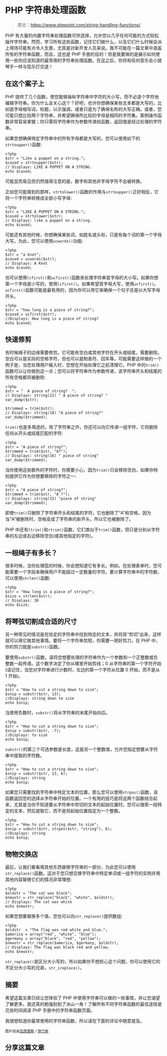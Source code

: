 # PHP 字符串处理函数

> 原文：<https://www.sitepoint.com/string-handling-functions/>

PHP 有大量的内置字符串处理函数可供选择，允许您以几乎任何可能的方式轻松操作字符串。然而，学习所有这些函数，记住它们做什么，以及它们什么时候会派上用场可能有点令人生畏，尤其是对新开发人员来说。我不可能在一篇文章中涵盖所有的字符串函数，而且，这也是 PHP 手册的目的！但是我要做的是展示如何使用一些你应该知道的最常用的字符串处理函数。在这之后，你将和任何音乐会小提琴手一样与弦乐打交道！

## 在这个案子上

PHP 提供了几个函数，使您能够操纵字符串中字符的大小写，而不必逐个字符地编辑字符串。你为什么会关心这个？好吧，也许你想确保某些文本都是大写的，比如首字母缩写词，标题，以示强调，或者只是为了确保名称的大写正确。或者，您可能只想比较两个字符串，并希望确保所比较的字母是相同的字符集。案例操作函数非常容易掌握；你只需将字符串作为参数传递给函数，返回值是经过处理的字符串。

如果您想确保特定字符串中的所有字母都是大写的，您可以使用如下的`strtoupper()`函数:

```
<?php
$str = "Like a puppet on a string.";
$cased = strtoupper($str);
// Displays: LIKE A PUPPET ON A STRING.
echo $cased;
```

可能显而易见但仍然值得注意的是，数字和其他非字母字符不会被转换。

正如您可能猜到的那样，`strtolower()`函数的作用与`strtoupper()`正好相反，它将一个字符串转换成全部小写字母:

```
<?php
$str = "LIKE A PUPPET ON A STRING.";
$cased = strtolower($str);
// Displays: like a puppet on a string.
echo $cased;
```

可能还有其他时候，你想确保某些词，如姓名或头衔，只是有每个词的第一个字母大写。为此，您可以使用`ucwords()`功能:

```
<?php
$str = "a knot";
$cased = ucwords($str);
// Displays: A Knot
echo $cased;
```

也可以使用`lcfirst()`和`ucfirst()`函数来处理字符串首字母的大小写。如果你想第一个字母是小写的，使用`lcfirst()`。如果希望首字母大写，使用`ucfirst()`。`ucfirst()`函数可能是最有用的，因为你可以用它来确保一个句子总是以大写字母开头。

```
<?php
$str = "how long is a piece of string?";
$cased = ucfirst($str);
//Displays: How long is a piece of string?
echo $cased;
```

## 快速修剪

有时候绳子的边缘需要修剪。它可能有空白或其他字符在开头或结尾，需要删除。空白可以是实际的空格字符，但也可以是制表符、回车等。可能需要这样做的一个例子是，当您处理用户输入时，您想在开始处理它之前清理它。PHP 中的`trim()`函数可以让你做到这一点；您可以将字符串作为参数传递，该字符串开头和结尾的所有空格都将被删除:

```
<?php
$str = "  A piece of string?  ";
// Displays: string(22) " A piece of string? "
var_dump($str);

$trimmed = trim($str);
// Displays: string(18) "A piece of string?"
var_dump($trimmed);
```

`trim()`也是多用途的，除了字符串之外，你还可以向它传递一组字符，它将删除任何从开头或结尾匹配的字符:

```
<?php
$str = "A piece of string?";
$trimmed = trim($str, "A?");
// Displays: string(16) " piece of string"
var_dump($trimmed);
```

当你使用这些额外的字符时，你需要小心，因为`trim()`只会移除空白，如果你特别提供它作为你想要移除的字符之一:

```
<?php
$str = "A piece of string?";
$trimmed = trim($str, "A ?");
// Displays: string(15) "piece of string"
var_dump($trimmed);
```

即使`trim()`只删除了字符串开头和结尾的字符，它也删除了“A”和空格，因为当“A”被删除时，空格变成了字符串的新开头，所以它也被删除了。

PHP 中还有`ltrim()`和`rtrim()`函数，它们类似于`trim()`函数，但只是分别从字符串的左边或右边移除空白(或其他指定的字符)。

## 一根绳子有多长？

很多时候，当你处理弦的时候，你会想知道它有多长。例如，在处理表单时，您可能需要一个字段来确保用户不能超过一定数量的字符。要计算字符串中的字符数，可以使用`strlen()`函数:

```
<?php
$str = "How long is a piece of string?";
$size = strlen($str);
// Displays: 30
echo $size;
```

## 将琴弦切割成合适的尺寸

另一种常见的情况是在给定的字符串中找到特定的文本，并将其“剪切”出来，这样就可以用它做其他事情。要将一个字符串剪短，你需要一把好剪刀，在 PHP 中，你的剪刀就是`substr()`函数。

要使用`substr()`函数，请将您想要处理的字符串作为一个参数和一个正整数或负整数一起传递。这个数字决定了你从哪里开始剪线；0 从字符串的第一个字符开始(请记住，当您对字符串进行计数时，左边的第一个字符从位置 0 开始，而不是从 1 开始)。

```
<?php
$str = "How to cut a string down to size";
$snip = substr($str, 13);
//Displays: string down to size
echo $snip;
```

当使用负数时，`substr()`将从字符串的末尾开始向后。

```
<?php
$str = "How to cut a string down to size";
$snip = substr($str, -7);
//Displays: to size
echo $snip;
```

`substr()`的第三个可选参数是长度，这是另一个整数值，允许您指定想要从字符串中提取的字符数。

```
<?php
$str = "How to cut a string down to size";
$snip = substr($str, 13, 6);
//Displays: string
echo $snip;
```

如果您只需要找到字符串中特定文本的位置，那么您可以使用`strpos()`函数，该函数返回您的选择从字符串开始的位置。一个有用的技巧是将这两个函数结合起来，尤其是当你不知道要从字符串中剪切的文本的起始位置时。您可以搜索一段特定的文本，然后提取它，而不是将起始位置指定为一个整数。

```
<?php
$str = "How to cut a string down to size";
$snip = substr($str, strpos($str, "string"), 6);
//Displays: string
echo $snip;
```

## 物物交换店

最后，让我们看看用其他东西替换字符串的一部分，为此您可以使用`str_replace()`函数。这对于您只想交换字符串中特定单词或一组字符的实例并用其他内容替换它们的情况非常理想:

```
<?php
$oldstr = "The cat was black";
$newstr = str_replace("black", "white", $oldstr);
// Displays: The cat was white
echo $newstr;
```

如果您想要替换多个值，您也可以向`str_replace()`提供数组:

```
<?php
$oldstr  = "The flag was red white and blue.";
$america = array("red", "white", "blue");
$germany = array("black", "red", "yellow");
$newstr = str_replace($america, $germany, $oldstr);
// Displays: The flag was black red and yellow.
echo $newstr;
```

`str_replace()`是区分大小写的，所以如果你不想担心这个问题，你可以使用它的不区分大小写的兄弟，`str_ireplace()`。

## 摘要

希望这篇文章已经让您体验了 PHP 中使用字符串可以做的一些事情，并让您渴望了解更多。我还真的勉强刮到了冰山一角！了解所有不同字符串函数的最佳途径是花些时间阅读 PHP 手册中的字符串函数页面。

我很想知道你最常使用的字符串函数，所以请在下面的评论中随意提及。

<small>图片经由[瓦西里斯](http://www.shutterstock.com/gallery-297484p1.html) / [快门架](http://www.shutterstock.com)</small>

## 分享这篇文章